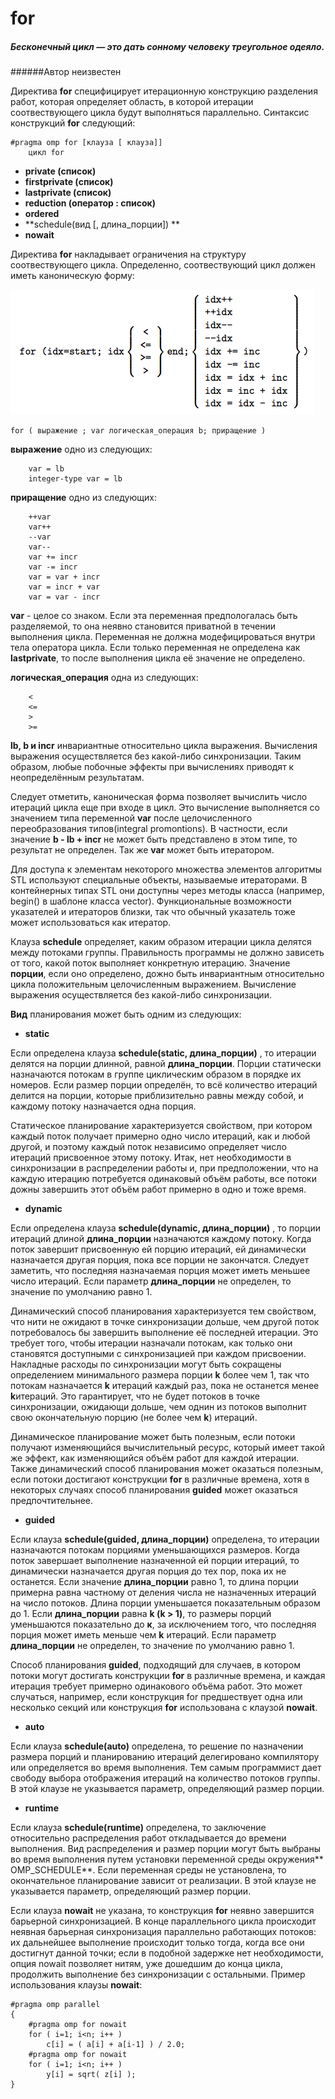 # for

##### **Бесконечный цикл — это дать сонному человеку треугольное одеяло.**
######Автор неизвестен


Директива **for** специфицирует итерационную конструкцию разделения работ, которая определяет область, в которой итерации соотвествующего цикла будут выполняться параллельно. Синтаксис конструкций **for** следующий:

```
#pragma omp for [клауза [ клауза]]
    цикл for
```
* **private (список)**   
* **firstprivate (список)**  
* **lastprivate (список)**
* **reduction (оператор : список)**
* **ordered**
* **schedule(вид [, длина_порции]) **
* **nowait**

Директива **for** накладывает ограничения на структуру соотвествующего цикла. Определенно, соотвествующий цикл должен иметь каноническую форму:

![](xButl.png)
```
for ( выражение ; var логическая_операция b; приращение )
```
**выражение** одно из следующих:
```
    var = lb
    integer-type var = lb
```
**приращение** одно из следующих:
```
    ++var
    var++
    --var
    var--
    var += incr
    var -= incr
    var = var + incr
    var = incr + var
    var = var - incr 
```
**var** - целое со знаком. Если эта переменная предпологалась быть разделяемой, то она неявно становится приватной в течении выполнения цикла. Переменная не должна модефицироваться внутри тела оператора цикла. Если только переменная не определена как **lastprivate**, то после выполнения цикла её значение не определено.  

**логическая_операция** одна из следующих:
```
    <
    <=
    >
    >=
```
**lb, b и incr** инвариантные относительно цикла выражения. Вычисления выражения осуществляется без какой-либо синхронизации. Таким образом, любые побочные эффекты при вычислениях приводят к неопределённым результатам.

Следует отметить, каноническая форма позволяет вычислить число итераций цикла еще при входе в цикл. Это вычисление выполняется со значением типа переменной **var** после целочисленного переобразования типов(integral promontions). В частности, если значение **b - lb + incr** не может быть представлено в этом типе, то результат не определен. Так же **var** может быть итератором.

Для доступа к элементам некоторого множества элементов алгоритмы STL используют специальные объекты, называемые итераторами. В контейнерных типах STL они доступны через методы класса (например, begin() в шаблоне класса vector). Функциональные возможности указателей и итераторов близки, так что обычный указатель тоже может использоваться как итератор.

Клауза **schedule** определяет, каким образом итерации цикла делятся между потоками группы. Правильность программы не должно зависеть от того, какой поток выполняет конкретную итерацию. Значение **порции**, если оно определено, дожно быть инвариантным относительно цикла положительным целочисленным выражением. Вычисление выражения осуществляется без какой-либо синхронизации.  

**Вид** планирования может быть одним из следующих:
*  **static** 

Eсли определена клауза **schedule(static, длина_порции)** , то итерации делятся на порции длинной, равной **длина_порции**. Порции статически назначаются потокам в группе циклическим образом в порядке их номеров.
Если размер порции определён, то всё количество итераций делится на порции, которые приблизительно равны между собой, и каждому потоку назначается одна порция.

Статическое планирование характеризуется свойством, при котором каждый поток получает примерно одно число итераций, как и любой другой, и поэтому каждый поток независимо определяет число итераций присвоенное этому потоку. Итак, нет необходимости в синхронизации в распределении работы и, при предположении, что на каждую итерацию потребуется одинаковый объём работы, все потоки дожны завершить этот объём работ примерно в одно и тоже время.

*  **dynamic** 

Если определена клауза **schedule(dynamic, длина_порции)** , то порции итераций длиной **длина_порции** назначаются каждому потоку. Когда поток завершит присвоенную ей порцию итераций, ей динамически назначается другая порция, пока все порции не закончатся. Следует заметить, что последняя назначаемая порция может иметь меньшее число итераций. Если параметр **длина_порции** не определен, то значение по умолчанию равно 1.

Динамический способ планирования характеризуется тем свойством, что нити не ожидают в точке синхронизации дольше, чем другой поток потребовалось бы завершить выполнение её последней итерации. Это требует того, чтобы итерации назначали потокам, как только они становятся доступными с синхронизацией при каждом присвоении. Накладные расходы по синхронизации могут быть сокращены определением минимального размера порции **k** более чем 1, так что потокам назначается **k** итераций каждый раз, пока не останется менее **k**итераций. Это гарантирует, что не будет потоков в точке синхронизации, ожидающи дольше, чем однин из потоков выполнит свою окончательную порцию (не более чем **k**) итераций. 

Динамическое планирование может быть полезным, если потоки получают изменяющийся вычислительный ресурс, который имеет такой же эффект, как изменяющийся объём работ для каждой итерации. Также динамический способ планирования может оказаться полезным, если потоки достигают конструкции **for**  в различные времена, хотя в некоторых случаях способ планирования **guided** может оказаться предпочтительнее.

*  **guided** 

Если клауза **schedule(guided, длина_порции)** определена, то итерации назначаются потокам порциями уменьшающихся размеров. Когда поток завершает выполнение назначенной ей порции итераций, то динамически назначается другая порция до тех пор, пока их не останется. Если значение **длина_порции** равно 1, то длина порции примерна равна частному от деления числа не назначенных итераций на число потоков. Длина порции уменьшается показательным образом до 1. Если **длина_порции** равна **k (k > 1)**, то размеры порций уменьшаются показательно до **к**, за исключением того, что последняя порция может иметь меньше чем **k** итераций. Если параметр **длина_порции** не определен, то значение по умолчанию равно 1.

Способ планирования **guided**, подходящий для случаев, в котором потоки могут достигать конструкции **for** в различные времена, и каждая итерация требует примерно одинакового объёма работ. Это может случаться, например, если конструкция for предшествует одна или несколько секций или конструкция **for** использована с клаузой **nowait**. 

*  **auto**

Если клауза **schedule(auto)** определена, то решение по назначении размера порций и планированию итераций делегировано компилятору или определяется во время выполнения. Тем самым программист дает свободу выбора отображения итераций на количество потоков группы. В этой клаузе не указывается параметр, определяющий размер порции. 

*  **runtime**

Если клауза **schedule(runtime)** определена, то заключение относительно распределения работ откладывается до времени выполнения. Вид распределения и размер порции могут быть выбраны во время выполнения путем установки переменной среды окружения** OMP_SCHEDULE**. Если переменная среды не установлена, то окончательное планирование зависит от реализации. В этой клаузе не указывается параметр, определяющий размер порции. 


 Если клауза **nowait** не указана, то конструкция **for** неявно завершится барьерной синхронизацией. В конце параллельного цикла происходит неявная барьерная синхронизация параллельно работающих потоков: их дальнейшее выполнение происходит только тогда, когда все они достигнут данной точки; если в подобной задержке нет необходимости, опция nowait позволяет нитям, уже дошедшим до конца цикла, продолжить выполнение без синхронизации с остальными.
Пример использования клаузы **nowait**:
```
#pragma omp parallel 
{
    #pragma omp for nowait
    for ( i=1; i<n; i++ )
        c[i] = ( a[i] + a[i-1] ) / 2.0;
    #pragma omp for nowait
    for ( i=1; i<n; i++ )
        y[i] = sqrt( z[i] );
}   
```

 